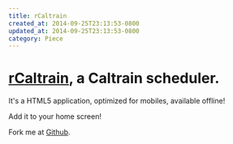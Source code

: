 ```yaml
---
title: rCaltrain
created_at: 2014-09-25T23:13:53-0800
updated_at: 2014-09-25T23:13:53-0800
category: Piece
---
```


# [rCaltrain](http://caltrain.ranmocy.info/), a Caltrain scheduler.

It's a HTML5 application, optimized for mobiles, available offline!

Add it to your home screen!

Fork me at [Github](https://github.com/ranmocy/rCaltrain).

